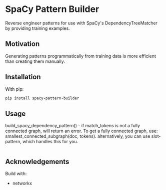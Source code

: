 # SpaCy Pattern Builder

Reverse engineer patterns for use with SpaCy's DependencyTreeMatcher by providing training examples.

## Motivation

Generating patterns programmatically from training data is more efficient than creating them manually.

## Installation

With pip:

```bash
pip install spacy-pattern-builder
```

## Usage

build_spacy_dependency_pattern() - if match_tokens is not a fully connected graph, will return an error. To get a fully connected graph, use: smallest_connected_subgraph(doc, tokens). alternatively, you can use slot-pattern, which handles this for you.

```python

```

## Acknowledgements

Build with:

- networkx